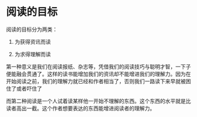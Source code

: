 # 阅读的目标

阅读的目标分为两类：

1. 为获得资讯而读

2. 为求得理解而读

第一种意义是我们在阅读报纸、杂志等，凭借我们的阅读技巧与聪明才智，一下子便能融会贯通了。这样的读书能增加我们的资讯却不能增进我们的理解力。因为在开始阅读之前，我们的理解力就已经和作者相当了，否则我们一路读下来早就被困住了或者吓住了

而第二种阅读是一个人试着读某样他一开始不理解的东西。这个东西的水平就是比读者高出一截。这个作者想要表达的东西能增进阅读者的理解力。
